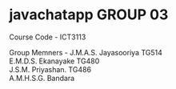 # javachatapp GROUP 03

Course Code - ICT3113

Group Memners - J.M.A.S. Jayasooriya TG514 <br>
                E.M.D.S. Ekanayake TG480 <br>
                J.S.M. Priyashan. TG486 <br>
                A.M.H.S.G. Bandara
                
                
